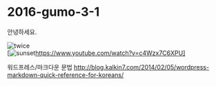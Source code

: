 # 2016-gumo-3-1

안녕하세요.

![twice](https://c.tadst.com/gfx/750w/sunrise-sunset-sun-calculator.jpg?1)  
[![sunset](https://encrypted-tbn3.gstatic.com/images?q=tbn:ANd9GcTLHCuSNH7J8Hu30QE_CBlBo_X-Ycb088_9B3FdBza_wQSvBHLVNQ)https://www.youtube.com/watch?v=c4Wzx7C6XPU]

워드프레스/마크다운 문법
<http://blog.kalkin7.com/2014/02/05/wordpress-markdown-quick-reference-for-koreans/>  



